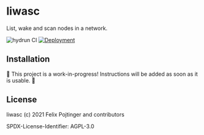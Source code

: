 # liwasc

List, wake and scan nodes in a network.

![hydrun CI](https://github.com/pojntfx/liwasc/workflows/hydrun%20CI/badge.svg)
[![Deployment](https://img.shields.io/badge/Deployment-pojntfx.github.io/liwasc-blueviolet)](https://pojntfx.github.io/liwasc/)

## Installation

🚧 This project is a work-in-progress! Instructions will be added as soon as it is usable. 🚧

## License

liwasc (c) 2021 Felix Pojtinger and contributors

SPDX-License-Identifier: AGPL-3.0
